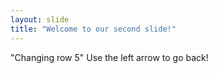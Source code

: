 ```yaml
---
layout: slide
title: "Welcome to our second slide!"
---
```

"Changing row 5"
Use the left arrow to go back!
